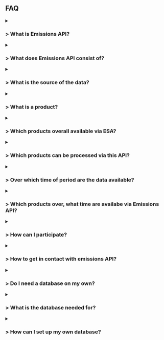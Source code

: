 <h2>FAQ</h2>

<details>
<summary><h3> > What is Emissions API?</h3></summary>
  <div style="margin-left: 20px;">
    Emissions API (application programming interface) is a service like the project slogan (easy access to satellite-based emissions data) suggest. With the <a href="https://api.emissions-api.org/ui/">swaggerUI</a> you can get a feeling for the data and submit test requests.<br>
  </div>
<br></details>

<details>
<summary><h3> > What does Emissions API consist of?</h3></summary>
  <div style="margin-left: 20px;">
    The Emissions API consists of several projects that are all available on <a href="https://github.com/emissions-api">github</a>:
    <ul>
      <li>The <a href="https://github.com/emissions-api/sentinel5dl">sentinel5dl</a> project downloads data from the ESA and stores these .nc files to your hard drive.</li>
      <li>The <a href="https://github.com/emissions-api/sentinel5algorithms">sentinel5algorithm</a> project pre processes the downloaded .nc files.</li>
      <li>The <a href="https://github.com/emissions-api/emissions-api">emissions-api</a> project uses the sentinel5dl and sentinel5algorithm and puts the data into a database and serves it via an API.</li>
    </ul>
  </div>
<br></details>

<details>
<summary><h3> > What is the source of the data?</h3></summary>
  <div style="margin-left: 20px;">
    The data source is the <a href="https://www.esa.int">European Space Agency (ESA)</a> satellite <a href="https://www.esa.int/Applications/Observing_the_Earth/Copernicus/Sentinel-5P">Sentinel-5P </a>.<br>
  </div>
<br></details>

<details>
<summary><h3> > What is a product?</h3></summary>
  <div style="margin-left: 20px;">
    The satellite Sentinel-5P monitors different gas concentrations and aerosols in the atmosphere. Those different substances are called products.<br>
  </div>
<br></details>

<details>
<summary><h3> > Which products overall available via ESA?</h3></summary>
  <div style="margin-left: 20px;">
    Sentinel-5 level-2 products are:
    <ul>
      <li>Ozone (O3)</li>
      <li>Nitrogen dioxide (NO2)</li>
      <li>Sulfur dioxide (SO2)</li>
      <li>Formaldehyde (HCHO)</li>
      <li>Glyoxal (CHOCHO)</li>
      <li>Methane (CH4)</li>
      <li>Carbon monoxide (CO)</li>
      <li>Cloud effective fraction</li>
      <li>Aerosol UV apsorption index</li>
      <li>Surface effective albedo</li>
      <li>UV spectrally resolved irradiance at surface</li>
    </ul>
  </div>
<br></details>

<details>
<summary><h3> > Which products can be processed via this API?</h3></summary>
  <div style="margin-left: 20px;">
    Currently only carbon monoxide (CO).<br>
  </div>
<br></details>

<details>
<summary><h3> > Over which time of period are the data available?</h3></summary>
  <div style="margin-left: 20px;">
    The life-time of that satellite is 7.5 years. A successor satellite is planned.<br>
  </div>
<br></details>

<details>
<summary><h3> > Which products over, what time are availabe via Emissions API?</h3></summary>
  <div style="margin-left: 20px;">
    We started with one product (CO) and imported from january til september 2019. But we are constantly working on importing more products over a longer period.<br>
  </div>
<br></details>

<details>
<summary><h3> > How can I participate?</h3></summary>
  <div style="margin-left: 20px;">
    This is an open source project hosted on github. This means everybody can bring input and help improving the project, by e.g.:
    <ul>
      <li>using the API (tag the project) and create awesome use cases by visualizing the data</li>
      <li>forking the project and working on issues</li>
      <li>collaborate on the documentation</li>
      <li>creating issues with new ideas</li>
    </ul>
    For more information about how to contribute see <a href="https://github.com/emissions-api/emissions-api/blob/master/CONTRIBUTING.rst">here</a>.<br>
  </div>
<br></details>

<details>
<summary><h3> > How to get in contact with emissions API?</h3></summary>
  <div style="margin-left: 20px;">
    Via <a href="mailto:info@emissions-api.org">info@emissions-api.org</a>, <a href="https://twitter.com/emissions_api">twitter</a>, <a href="https://mastodon.social/@emissions_api">mastodon</a> or by leaving a comment e.g. on an issue.<br>
  </div>
 <br></details>

<details>
<summary><h3> > Do I need a database on my own?</h3></summary>
  <div style="margin-left: 20px;">
    You can use the emissions API database by using the <a href="https://api.emissions-api.org/ui/">project API</a> and use the data for your own purpose.
    Or you can set up your own <a href="https://github.com/emissions-api/emissions-api/blob/master/README.rst">database server</a>.<br>
  </div>
<br></details>

<details>
<summary><h3> > What is the database needed for?</h3></summary>
  <div style="margin-left: 20px;">
    The database is used to store and serve the pre-processed data for <a href="https://github.com/emissions-api/project-notes/tree/master/user-stories">further usage</a>.<br>
  </div>
<br></details>

<details>
<summary><h3> > How can I set up my own database?</h3></summary>
  <div style="margin-left: 20px;">
    If you want to set up your own database, you can do it by following the <a href="https://github.com/emissions-api/emissions-api/blob/master/README.rst">project description</a>.<br>
  </div>
<br></details>
